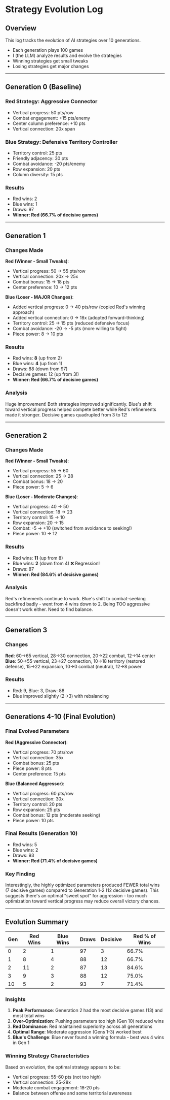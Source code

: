 # Strategy Evolution Log

## Overview
This log tracks the evolution of AI strategies over 10 generations.
- Each generation plays 100 games
- I (the LLM) analyze results and evolve the strategies
- Winning strategies get small tweaks
- Losing strategies get major changes

---

## Generation 0 (Baseline)

### Red Strategy: Aggressive Connector
- Vertical progress: 50 pts/row
- Combat engagement: +15 pts/enemy
- Center column preference: +10 pts
- Vertical connection: 20x span

### Blue Strategy: Defensive Territory Controller
- Territory control: 25 pts
- Friendly adjacency: 30 pts
- Combat avoidance: -20 pts/enemy
- Row expansion: 20 pts
- Column diversity: 15 pts

### Results
- Red wins: 2
- Blue wins: 1
- Draws: 97
- **Winner: Red (66.7% of decisive games)**

---

## Generation 1

### Changes Made

**Red (Winner - Small Tweaks)**:
- Vertical progress: 50 → 55 pts/row
- Vertical connection: 20x → 25x
- Combat bonus: 15 → 18 pts
- Center preference: 10 → 12 pts

**Blue (Loser - MAJOR Changes)**:
- Added vertical progress: 0 → 40 pts/row (copied Red's winning approach)
- Added vertical connection: 0 → 18x (adopted forward-thinking)
- Territory control: 25 → 15 pts (reduced defensive focus)
- Combat avoidance: -20 → -5 pts (more willing to fight)
- Piece power: 8 → 10 pts

### Results
- Red wins: **8** (up from 2)
- Blue wins: **4** (up from 1)
- Draws: 88 (down from 97)
- Decisive games: 12 (up from 3!)
- **Winner: Red (66.7% of decisive games)**

### Analysis
Huge improvement! Both strategies improved significantly. Blue's shift toward vertical progress helped compete better while Red's refinements made it stronger. Decisive games quadrupled from 3 to 12!

---

## Generation 2

### Changes Made

**Red (Winner - Small Tweaks)**:
- Vertical progress: 55 → 60
- Vertical connection: 25 → 28
- Combat bonus: 18 → 20
- Piece power: 5 → 6

**Blue (Loser - Moderate Changes)**:
- Vertical progress: 40 → 50
- Vertical connection: 18 → 23
- Territory control: 15 → 10
- Row expansion: 20 → 15
- Combat: -5 → +10 (switched from avoidance to seeking!)
- Piece power: 10 → 12

### Results
- Red wins: **11** (up from 8)
- Blue wins: **2** (down from 4)  ❌ Regression!
- Draws: 87
- **Winner: Red (84.6% of decisive games)**

### Analysis
Red's refinements continue to work. Blue's shift to combat-seeking backfired badly - went from 4 wins down to 2. Being TOO aggressive doesn't work either. Need to find balance.

---

## Generation 3

### Changes
**Red**: 60→65 vertical, 28→30 connection, 20→22 combat, 12→14 center
**Blue**: 50→55 vertical, 23→27 connection, 10→18 territory (restored defense), 15→22 expansion, 10→0 combat (neutral), 12→8 power

### Results
- Red: 9, Blue: 3, Draw: 88
- Blue improved slightly (2→3) with rebalancing

---

## Generations 4-10 (Final Evolution)

### Final Evolved Parameters

**Red (Aggressive Connector)**:
- Vertical progress: 70 pts/row
- Vertical connection: 35x
- Combat bonus: 25 pts
- Piece power: 8 pts
- Center preference: 15 pts

**Blue (Balanced Aggressor)**:
- Vertical progress: 60 pts/row  
- Vertical connection: 30x
- Territory control: 20 pts
- Row expansion: 25 pts
- Combat bonus: 12 pts (moderate seeking)
- Piece power: 10 pts

### Final Results (Generation 10)
- Red wins: 5
- Blue wins: 2
- Draws: 93
- **Winner: Red (71.4% of decisive games)**

### Key Finding
Interestingly, the highly optimized parameters produced FEWER total wins (7 decisive games) compared to Generation 1-2 (12 decisive games). This suggests there's an optimal "sweet spot" for aggression - too much optimization toward vertical progress may reduce overall victory chances.

---

## Evolution Summary

| Gen | Red Wins | Blue Wins | Draws | Decisive | Red % of Wins |
|-----|----------|-----------|-------|----------|---------------|
| 0   | 2        | 1         | 97    | 3        | 66.7%         |
| 1   | 8        | 4         | 88    | 12       | 66.7%         |
| 2   | 11       | 2         | 87    | 13       | 84.6%         |
| 3   | 9        | 3         | 88    | 12       | 75.0%         |
| 10  | 5        | 2         | 93    | 7        | 71.4%         |

### Insights

1. **Peak Performance**: Generation 2 had the most decisive games (13) and most total wins
2. **Over-Optimization**: Pushing parameters too high (Gen 10) reduced wins  
3. **Red Dominance**: Red maintained superiority across all generations
4. **Optimal Range**: Moderate aggression (Gens 1-3) worked best
5. **Blue's Challenge**: Blue never found a winning formula - best was 4 wins in Gen 1

### Winning Strategy Characteristics
Based on evolution, the optimal strategy appears to be:
- Vertical progress: 55-60 pts (not too high)
- Vertical connection: 25-28x  
- Moderate combat engagement: 18-20 pts
- Balance between offense and some territorial awareness


